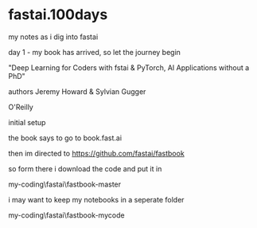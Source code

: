 # fastai.100days
my notes as i dig into fastai

day 1 - my book has arrived, so let the journey begin

"Deep Learning for Coders with fstai & PyTorch, AI Applications without a PhD"

authors Jeremy Howard & Sylvian Gugger

O'Reilly


initial setup

the book says to go to book.fast.ai

then im directed to https://github.com/fastai/fastbook

so form there i download the code and put it in 

my-coding\fastai\fastbook-master

i may want to keep my notebooks in a seperate folder

my-coding\fastai\fastbook-mycode





